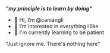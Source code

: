 <b>*"my principle is to learn by doing"*</b>
- 👋 Hi, I’m @camangli
- 👀 I’m interested in everything i like
- 🌱 I'm currently learning to be patient

"Just ignore me. There's nothing here"

<!---
camangli/camangli is a ✨ special ✨ repository because its `README.md` (this file) appears on your GitHub profile.
You can click the Preview link to take a look at your changes.
--->

